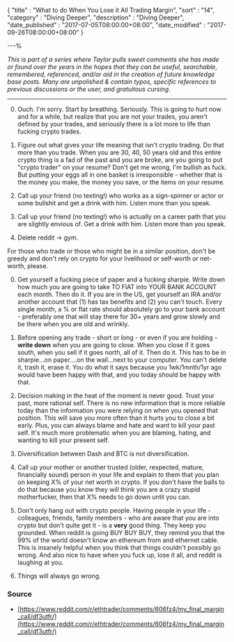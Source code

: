 {
"title"       : "What to do When You Lose it All Trading Margin",
"sort"        : "14",
"category"    : "Diving Deeper",
"description" : "Diving Deeper",
"date_published" : "2017-07-05T08:00:00+08:00",
"date_modified"  : "2017-09-26T08:00:00+08:00"
}

---%


*This is part of a series where Taylor pulls sweet comments she has made or found over the years in the hopes that they can be useful, searchable, remembered, referenced, and/or aid in the creation of future knowledge base posts. Many are unpolished & contain typos, specific references to previous discussions or the user, and gratuitous cursing.*

---

0. Ouch. I'm sorry. Start by breathing. Seriously. This is going to hurt now and for a while, but realize that you are not your trades, you aren't defined by your trades, and seriously there is a lot more to life than fucking crypto trades.

0. Figure out what gives your life meaning that isn't crypto trading. Do that more than you trade. When you are 30, 40, 50 years old and this entire crypto thing is a fad of the past and you are broke, are you going to put "crypto trader" on your resume? Don't get me wrong, I'm bullish as fuck. But putting your eggs all in one basket is irresponsible - whether that is the money you make, the money you save, or the items on your resume.

0. Call up your friend (no texting!) who works as a sign-spinner or actor or some bullshit and get a drink with him. Listen more than you speak.

0. Call up your friend (no texting!) who is actually on a career path that you are slightly envious of. Get a drink with him. Listen more than you speak.

0. Delete reddit -> gym.

For those who trade or those who might be in a similar position, don't be greedy and don't rely on crypto for your livelihood or self-worth or net-worth, please.

0. Get yourself a fucking piece of paper and a fucking sharpie. Write down how much you are going to take TO FIAT into YOUR BANK ACCOUNT each month. Then do it. If you are in the US, get yourself an IRA and/or another account that (1) has tax benefits and (2) you can't touch. Every single month, a % or flat rate should absolutely go to your bank account - preferably one that will stay there for 30+ years and grow slowly and be there when you are old and wrinkly.

0. Before opening any trade - short or long - or even if you are holding - **write down** when you are going to close. When you close if it goes south, when you sell if it goes north, all of it. Then do it. This has to be in sharpie...on paper....on the wall...next to your computer. You can't delete it, trash it, erase it. You do what it says because you 1wk/1mnth/1yr ago would have been happy with that, and you today should be happy with that.

0. Decision making in the heat of the moment is never good. Trust your past, more rational self. There is no new information that is more reliable today than the information you were relying on when you opened that position. This will save you more often than it hurts you to close a bit early. Plus, you can always blame and hate and want to kill your past self. It's much more problematic when you are blaming, hating, and wanting to kill your present self.

0. Diversification between Dash and BTC is not diversification.

0. Call up your mother or another trusted (older, respected, mature, financially sound) person in your life and explain to them that you plan on keeping X% of your net worth in crypto. If you don't have the balls to do that because you know they will think you are a crazy stupid motherfucker, then that X% needs to go down until you can.

0. Don't only hang out with crypto people. Having people in your life - colleagues, friends, family members - who are aware that you are into crypto but don't quite get it - is a **very** good thing. They keep you grounded. When reddit is going BUY BUY BUY, they remind you that the 99% of the world doesn't know an ethereum from and ethernet cable. This is insanely helpful when you think that things couldn't possibly go wrong. And also nice to have when you fuck up, lose it all, and reddit is laughing at you.

0. Things will always go wrong.


### Source

- [https://www.reddit.com/r/ethtrader/comments/606fz4/my_final_margin_call/df3utfr/](https://www.reddit.com/r/ethtrader/comments/606fz4/my_final_margin_call/df3utfr/)
